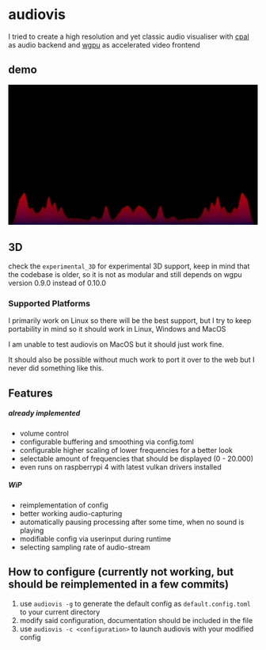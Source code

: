 # audiovis
I tried to create a high resolution and yet classic audio visualiser with [cpal](https://github.com/RustAudio/cpal) as audio backend and [wgpu](https://github.com/gfx-rs/wgpu) as accelerated video frontend

## demo
![](/media/demo.gif)

## 3D
check the `experimental_3D` for experimental 3D support, keep in mind that the codebase is older, so it is not as modular and still depends on wgpu version 0.9.0 instead of 0.10.0

### Supported Platforms
I primarily work on Linux so there will be the best support, but I try to keep portability in mind so it should work in Linux, Windows and MacOS

I am unable to test audiovis on MacOS but it should just work fine.

It should also be possible without much work to port it over to the web but I never did something like this.

## Features
##### already implemented
* volume control
* configurable buffering and smoothing via config.toml
* configurable higher scaling of lower frequencies for a better look
* selectable amount of frequencies that should be displayed (0 - 20.000)
* even runs on raspberrypi 4 with latest vulkan drivers installed

##### WiP
* reimplementation of config
* better working audio-capturing
* automatically pausing processing after some time, when no sound is playing
* modifiable config via userinput during runtime
* selecting sampling rate of audio-stream

## How to configure (currently not working, but should be reimplemented in a few commits)
1. use `audiovis -g` to generate the default config as `default.config.toml` to your current directory
2. modify said configuration, documentation should be included in the file
3. use `audiovis -c <configuration>` to launch audiovis with your modified config
